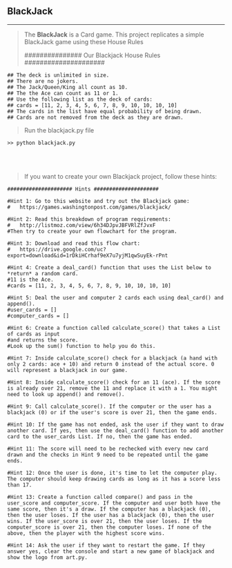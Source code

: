 ## BlackJack
***

> The **BlackJack** is a Card game. This project replicates a simple BlackJack game using these House Rules
>
> ############### Our Blackjack House Rules #####################

	## The deck is unlimited in size. 
	## There are no jokers. 
	## The Jack/Queen/King all count as 10.
	## The the Ace can count as 11 or 1.
	## Use the following list as the deck of cards:
	## cards = [11, 2, 3, 4, 5, 6, 7, 8, 9, 10, 10, 10, 10]
	## The cards in the list have equal probability of being drawn.
	## Cards are not removed from the deck as they are drawn.


> Run the blackjack.py file
```
>> python blackjack.py

```
<br><br>


> If you want to create your own Blackjack project, follow these hints:
	
	##################### Hints #####################

	#Hint 1: Go to this website and try out the Blackjack game: 
	#   https://games.washingtonpost.com/games/blackjack/

	#Hint 2: Read this breakdown of program requirements: 
	#   http://listmoz.com/view/6h34DJpvJBFVRlZfJvxF
	#Then try to create your own flowchart for the program.

	#Hint 3: Download and read this flow chart: 
	#   https://drive.google.com/uc?export=download&id=1rDkiHCrhaf9eX7u7yjM1qwSuyEk-rPnt

	#Hint 4: Create a deal_card() function that uses the List below to *return* a random card.
	#11 is the Ace.
	#cards = [11, 2, 3, 4, 5, 6, 7, 8, 9, 10, 10, 10, 10]

	#Hint 5: Deal the user and computer 2 cards each using deal_card() and append().
	#user_cards = []
	#computer_cards = []

	#Hint 6: Create a function called calculate_score() that takes a List of cards as input 
	#and returns the score. 
	#Look up the sum() function to help you do this.

	#Hint 7: Inside calculate_score() check for a blackjack (a hand with only 2 cards: ace + 10) and return 0 instead of the actual score. 0 will represent a blackjack in our game.

	#Hint 8: Inside calculate_score() check for an 11 (ace). If the score is already over 21, remove the 11 and replace it with a 1. You might need to look up append() and remove().

	#Hint 9: Call calculate_score(). If the computer or the user has a blackjack (0) or if the user's score is over 21, then the game ends.

	#Hint 10: If the game has not ended, ask the user if they want to draw another card. If yes, then use the deal_card() function to add another card to the user_cards List. If no, then the game has ended.

	#Hint 11: The score will need to be rechecked with every new card drawn and the checks in Hint 9 need to be repeated until the game ends.

	#Hint 12: Once the user is done, it's time to let the computer play. The computer should keep drawing cards as long as it has a score less than 17.

	#Hint 13: Create a function called compare() and pass in the user_score and computer_score. If the computer and user both have the same score, then it's a draw. If the computer has a blackjack (0), then the user loses. If the user has a blackjack (0), then the user wins. If the user_score is over 21, then the user loses. If the computer_score is over 21, then the computer loses. If none of the above, then the player with the highest score wins.

	#Hint 14: Ask the user if they want to restart the game. If they answer yes, clear the console and start a new game of blackjack and show the logo from art.py.
